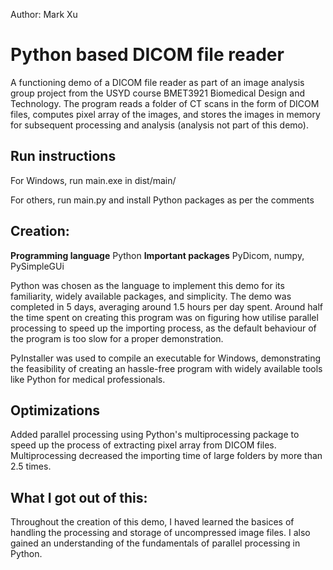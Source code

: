 Author: Mark Xu

# Python based DICOM file reader
A functioning demo of a DICOM file reader as part of an image analysis group project from the USYD course BMET3921 Biomedical Design and Technology. The program reads a folder of CT scans in the form of DICOM files, computes pixel array of the images, and stores the images in memory for subsequent processing and analysis (analysis not part of this demo). 

## Run instructions
For Windows, run main.exe in dist/main/

For others, run main.py and install Python packages as per the comments

## Creation:

**Programming language** Python
**Important packages** PyDicom, numpy, PySimpleGUi

Python was chosen as the language to implement this demo for its familiarity, widely available packages, and simplicity. The demo was completed in 5 days, averaging around 1.5 hours per day spent. Around half the time spent on creating this program was on figuring how utilise parallel processing to speed up the importing process, as the default behaviour of the program is too slow for a proper demonstration. 

PyInstaller was used to compile an executable for Windows, demonstrating the feasibility of creating an hassle-free program with widely available tools like Python for medical professionals. 

## Optimizations
Added parallel processing using Python's multiprocessing package to speed up the process of extracting pixel array from DICOM files. Multiprocessing decreased the importing time of large folders by more than 2.5 times. 

## What I got out of this:

Throughout the creation of this demo, I haved learned the basices of handling the processing and storage of uncompressed image files. I also gained an understanding of the fundamentals of parallel processing in Python. 

